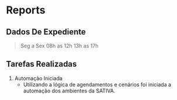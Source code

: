 # Reports

## Dados De Expediente
> Seg a Sex 08h as 12h
            13h as 17h
            
## Tarefas Realizadas
1. Automação Iniciada
    - Utilizando a lógica de agendamentos e cenários foi iniciada a automação dos ambientes da SATIVA.
